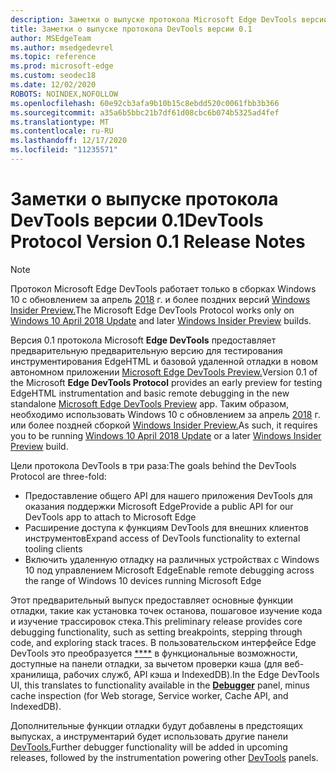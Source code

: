 ```yaml
---
description: Заметки о выпуске протокола Microsoft Edge DevTools версии 0.1
title: Заметки о выпуске протокола DevTools версии 0.1
author: MSEdgeTeam
ms.author: msedgedevrel
ms.topic: reference
ms.prod: microsoft-edge
ms.custom: seodec18
ms.date: 12/02/2020
ROBOTS: NOINDEX,NOFOLLOW
ms.openlocfilehash: 60e92cb3afa9b10b15c8ebdd520c0061fbb3b366
ms.sourcegitcommit: a35a6b5bbc21b7df61d08cbc6b074b5325ad4fef
ms.translationtype: MT
ms.contentlocale: ru-RU
ms.lasthandoff: 12/17/2020
ms.locfileid: "11235571"
---
```

# <span data-ttu-id="86846-103">Заметки о выпуске протокола DevTools версии 0.1</span><span class="sxs-lookup"><span data-stu-id="86846-103">DevTools Protocol Version 0.1 Release Notes</span></span>

> [!NOTE]
> <span data-ttu-id="86846-104">Протокол Microsoft Edge DevTools работает только в сборках Windows 10 с обновлением за апрель [2018](https://blogs.windows.com/windowsexperience/2018/04/30/how-to-get-the-windows-10-april-2018-update/#5VXkQMU41CJzZPER.97) г. и более поздних версий [Windows Insider Preview.](https://insider.windows.com/en-us/getting-started/)</span><span class="sxs-lookup"><span data-stu-id="86846-104">The Microsoft Edge DevTools Protocol works only on [Windows 10 April 2018 Update](https://blogs.windows.com/windowsexperience/2018/04/30/how-to-get-the-windows-10-april-2018-update/#5VXkQMU41CJzZPER.97) and later [Windows Insider Preview](https://insider.windows.com/en-us/getting-started/) builds.</span></span>

<span data-ttu-id="86846-105">Версия 0.1 протокола Microsoft **Edge DevTools** предоставляет предварительную предварительную версию для тестирования инструментирования EdgeHTML и базовой удаленной отладки в новом автономном приложении [Microsoft Edge DevTools Preview.](https://www.microsoft.com/store/p/microsoft-edge-devtools-preview/9mzbfrmz0mnj?activetab=pivot%3aoverviewtab)</span><span class="sxs-lookup"><span data-stu-id="86846-105">Version 0.1 of the Microsoft **Edge DevTools Protocol** provides an early preview for testing EdgeHTML instrumentation and basic remote debugging in the new standalone [Microsoft Edge DevTools Preview](https://www.microsoft.com/store/p/microsoft-edge-devtools-preview/9mzbfrmz0mnj?activetab=pivot%3aoverviewtab) app.</span></span> <span data-ttu-id="86846-106">Таким образом, необходимо использовать Windows 10 с обновлением за апрель [2018](https://blogs.windows.com/windowsexperience/2018/04/30/how-to-get-the-windows-10-april-2018-update/#5VXkQMU41CJzZPER.97) г. или более поздней сборкой [Windows Insider Preview.](https://insider.windows.com/en-us/getting-started/)</span><span class="sxs-lookup"><span data-stu-id="86846-106">As such, it requires you to be running [Windows 10 April 2018 Update](https://blogs.windows.com/windowsexperience/2018/04/30/how-to-get-the-windows-10-april-2018-update/#5VXkQMU41CJzZPER.97) or a later [Windows Insider Preview](https://insider.windows.com/en-us/getting-started/) build.</span></span>

<span data-ttu-id="86846-107">Цели протокола DevTools в три раза:</span><span class="sxs-lookup"><span data-stu-id="86846-107">The goals behind the DevTools Protocol are three-fold:</span></span>

 - <span data-ttu-id="86846-108">Предоставление общего API для нашего приложения DevTools для оказания поддержки Microsoft Edge</span><span class="sxs-lookup"><span data-stu-id="86846-108">Provide a public API for our DevTools app to attach to Microsoft Edge</span></span>
 - <span data-ttu-id="86846-109">Расширение доступа к функциям DevTools для внешних клиентов инструментов</span><span class="sxs-lookup"><span data-stu-id="86846-109">Expand access of DevTools functionality to external tooling clients</span></span>
 - <span data-ttu-id="86846-110">Включить удаленную отладку на различных устройствах с Windows 10 под управлением Microsoft Edge</span><span class="sxs-lookup"><span data-stu-id="86846-110">Enable remote debugging across the range of Windows 10 devices running Microsoft Edge</span></span> 

<span data-ttu-id="86846-111">Этот предварительный выпуск предоставляет основные функции отладки, такие как установка точек останова, пошаговое изучение кода и изучение трассировок стека.</span><span class="sxs-lookup"><span data-stu-id="86846-111">This preliminary release provides core debugging functionality, such as setting breakpoints, stepping through code, and exploring stack traces.</span></span> <span data-ttu-id="86846-112">В пользовательском интерфейсе Edge DevTools это преобразуется [\*\*\*\*](../../devtools-guide/debugger.md) в функциональные возможности, доступные на панели отладки, за вычетом проверки кэша (для веб-хранилища, рабочих служб, API кэша и IndexedDB).</span><span class="sxs-lookup"><span data-stu-id="86846-112">In the Edge DevTools UI, this translates to functionality available in the [**Debugger**](../../devtools-guide/debugger.md) panel, minus cache inspection (for Web storage, Service worker, Cache API, and IndexedDB).</span></span> 

<span data-ttu-id="86846-113">Дополнительные функции отладки будут добавлены в предстоящих выпусках, а инструментарий будет использовать другие панели [DevTools.](../index.md)</span><span class="sxs-lookup"><span data-stu-id="86846-113">Further debugger functionality will be added in upcoming releases, followed by the instrumentation powering other [DevTools](../index.md) panels.</span></span>
